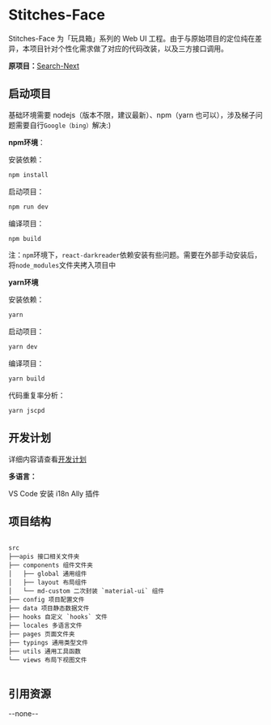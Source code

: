 # Stitches-Face

Stitches-Face 为「玩具箱」系列的 Web UI 工程。由于与原始项目的定位纯在差异，本项目针对个性化需求做了对应的代码改装，以及三方接口调用。

**原项目：**[Search-Next](https://github.com/virzs/Search-Next)



## 启动项目

基础环境需要 nodejs（版本不限，建议最新）、npm（yarn 也可以），涉及梯子问题需要自行`Google（bing）`解决:)

**npm环境**：

安装依赖：

```bash
npm install
```

启动项目：

```bash
npm run dev
```

编译项目：

```bash
npm build
```
注：`npm`环境下，`react-darkreader`依赖安装有些问题。需要在外部手动安装后，将`node_modules`文件夹拷入项目中



**yarn环境**

安装依赖：

```bash
yarn
```

启动项目：

```bash
yarn dev
```

编译项目：

```bash
yarn build
```

代码重复率分析：

```bash
yarn jscpd
```



## 开发计划

详细内容请查看[开发计划](https://github.com/kevynull/Stitches-Face/projects)

**多语言：**

VS Code 安装 i18n Ally 插件



## 项目结构

```

src
├──apis 接口相关文件夹
├── components 组件文件夹
│   ├── global 通用组件
│   ├── layout 布局组件
│   └── md-custom 二次封装 `material-ui` 组件
├── config 项目配置文件
├── data 项目静态数据文件
├── hooks 自定义 `hooks` 文件
├── locales 多语言文件
├── pages 页面文件夹
├── typings 通用类型文件
├── utils 通用工具函数
└── views 布局下视图文件


```



## 引用资源

--none--
